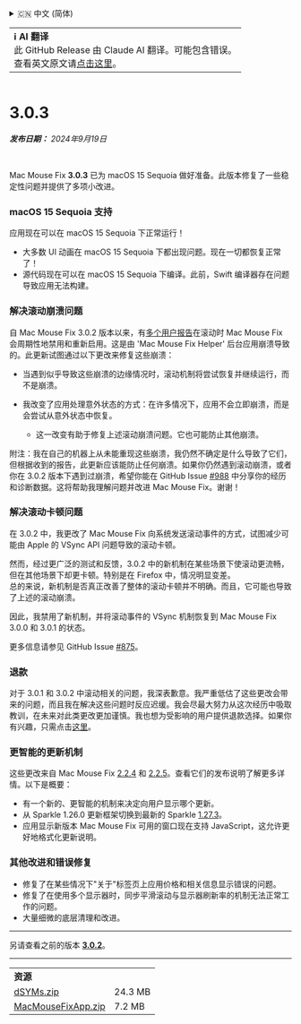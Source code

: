 <details>
<summary>🇨🇳 中文 (简体)</summary>

[🇬🇧 English (GitHub Release)](https://github.com/noah-nuebling/mac-mouse-fix/releases/tag/3.0.3)\
[🇩🇪 Deutsch](https://redirect.macmousefix.com/?target=mmf-release&tag=3.0.3&locale=de)\
[🇻🇳 Tiếng Việt](https://redirect.macmousefix.com/?target=mmf-release&tag=3.0.3&locale=vi)\
**🇨🇳 中文 (简体)**\
[🇨🇳 中文 (繁體)](https://redirect.macmousefix.com/?target=mmf-release&tag=3.0.3&locale=zh-Hant)\
[🇭🇰 中文（香港)](https://redirect.macmousefix.com/?target=mmf-release&tag=3.0.3&locale=zh-HK)\
[🇰🇷 한국어](https://redirect.macmousefix.com/?target=mmf-release&tag=3.0.3&locale=ko)\
[Help translate Mac Mouse Fix to different languages!](https://github.com/noah-nuebling/mac-mouse-fix/discussions/731)
</details>
<table align=><td>
<b>ℹ️ AI 翻译</b><br>
此 GitHub Release 由 Claude AI 翻译。可能包含错误。<br>
查看英文原文请<a href="https://github.com/noah-nuebling/mac-mouse-fix/releases/tag/3.0.3">点击这里</a>。
</td></table>

<table></table>

# 3.0.3
***发布日期：** 2024年9月19日*

<br>

Mac Mouse Fix **3.0.3** 已为 macOS 15 Sequoia 做好准备。此版本修复了一些稳定性问题并提供了多项小改进。

### macOS 15 Sequoia 支持

应用现在可以在 macOS 15 Sequoia 下正常运行！

- 大多数 UI 动画在 macOS 15 Sequoia 下都出现问题。现在一切都恢复正常了！
- 源代码现在可以在 macOS 15 Sequoia 下编译。此前，Swift 编译器存在问题导致应用无法构建。

### 解决滚动崩溃问题

自 Mac Mouse Fix 3.0.2 版本以来，有[多个用户报告](https://github.com/noah-nuebling/mac-mouse-fix/issues/988)在滚动时 Mac Mouse Fix 会周期性地禁用和重新启用。这是由 'Mac Mouse Fix Helper' 后台应用崩溃导致的。此更新试图通过以下更改来修复这些崩溃：

- 当遇到似乎导致这些崩溃的边缘情况时，滚动机制将尝试恢复并继续运行，而不是崩溃。
- 我改变了应用处理意外状态的方式：在许多情况下，应用不会立即崩溃，而是会尝试从意外状态中恢复。
    
    - 这一改变有助于修复上述滚动崩溃问题。它也可能防止其他崩溃。

附注：我在自己的机器上从未能重现这些崩溃，我仍然不确定是什么导致了它们，但根据收到的报告，此更新应该能防止任何崩溃。如果你仍然遇到滚动崩溃，或者你在 3.0.2 版本下遇到过崩溃，希望你能在 GitHub Issue [#988](https://github.com/noah-nuebling/mac-mouse-fix/issues/988) 中分享你的经历和诊断数据。这将帮助我理解问题并改进 Mac Mouse Fix。谢谢！

### 解决滚动卡顿问题

在 3.0.2 中，我更改了 Mac Mouse Fix 向系统发送滚动事件的方式，试图减少可能由 Apple 的 VSync API 问题导致的滚动卡顿。

然而，经过更广泛的测试和反馈，3.0.2 中的新机制在某些场景下使滚动更流畅，但在其他场景下却更卡顿。特别是在 Firefox 中，情况明显变差。\
总的来说，新机制是否真正改善了整体的滚动卡顿并不明确。而且，它可能也导致了上述的滚动崩溃。

因此，我禁用了新机制，并将滚动事件的 VSync 机制恢复到 Mac Mouse Fix 3.0.0 和 3.0.1 的状态。

更多信息请参见 GitHub Issue [#875](https://github.com/noah-nuebling/mac-mouse-fix/issues/875)。

### 退款

对于 3.0.1 和 3.0.2 中滚动相关的问题，我深表歉意。我严重低估了这些更改会带来的问题，而且我在解决这些问题时反应迟缓。我会尽最大努力从这次经历中吸取教训，在未来对此类更改更加谨慎。我也想为受影响的用户提供退款选择。如果你有兴趣，只需点击[这里](https://redirect.macmousefix.com/?target=mmf-apply-for-refund&locale=zh-Hans)。

### 更智能的更新机制

这些更改来自 Mac Mouse Fix [2.2.4](https://redirect.macmousefix.com/?target=mmf-release&tag=2.2.4&locale=zh-Hans) 和 [2.2.5](https://redirect.macmousefix.com/?target=mmf-release&tag=2.2.5&locale=zh-Hans)。查看它们的发布说明了解更多详情。以下是概要：

- 有一个新的、更智能的机制来决定向用户显示哪个更新。
- 从 Sparkle 1.26.0 更新框架切换到最新的 Sparkle [1.27.3](https://github.com/sparkle-project/Sparkle/releases/tag/1.27.3)。
- 应用显示新版本 Mac Mouse Fix 可用的窗口现在支持 JavaScript，这允许更好地格式化更新说明。

### 其他改进和错误修复

- 修复了在某些情况下"关于"标签页上应用价格和相关信息显示错误的问题。
- 修复了在使用多个显示器时，同步平滑滚动与显示器刷新率的机制无法正常工作的问题。
- 大量细微的底层清理和改进。

---

另请查看之前的版本 [**3.0.2**](https://redirect.macmousefix.com/?target=mmf-release&tag=3.0.2&locale=zh-Hans)。

---

<table align="start">
<tr>
    <td colspan=2>
        <b>资源</b>
    </td>
</tr>
<tr>
    <td><a href="https://github.com/noah-nuebling/mac-mouse-fix/releases/download/3.0.3/dSYMs.zip">dSYMs.zip</a></td>
    <td>24.3 MB</td>
</tr>
<tr>
    <td><a href="https://github.com/noah-nuebling/mac-mouse-fix/releases/download/3.0.3/MacMouseFixApp.zip">MacMouseFixApp.zip</a></td>
    <td>7.2 MB</td>
</tr>
</table>